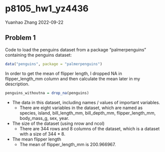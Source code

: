 p8105_hw1_yz4436
================
Yuanhao Zhang
2022-09-22

## Problem 1

Code to load the penguins dataset from a package “palmerpenguins”
containing the penguins dataset:

``` r
data("penguins", package = "palmerpenguins")
```

In order to get the mean of flipper length, I dropped NA in
flipper_length_mm column and then calculate the mean later in my
description.

``` r
penguins_withoutna = drop_na(penguins)
```

-   The data in this dataset, including names / values of important
    variables.
    -   There are eight variables in the dataset, which are named as
        species, island, bill_length_mm, bill_depth_mm,
        flipper_length_mm, body_mass_g, sex, year.
-   The size of the dataset (using nrow and ncol)
    -   There are 344 rows and 8 columns of the dataset, which is a
        dataset with a size of 344 \* 8.
-   The mean flipper length
    -   The mean of flipper_length_mm is 200.966967.
